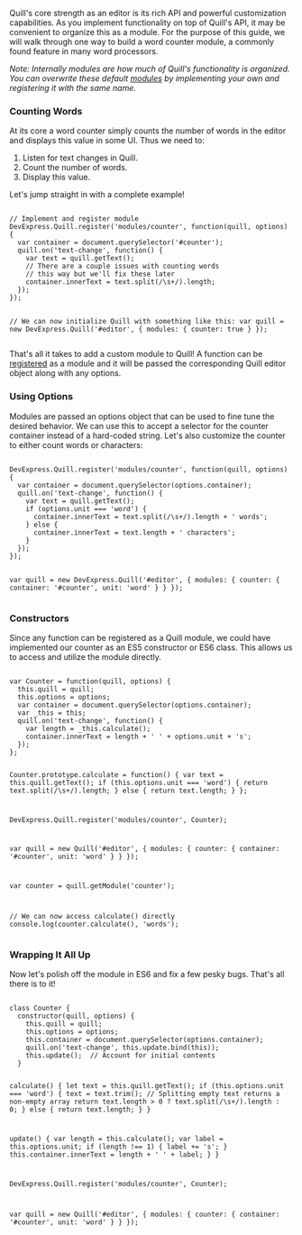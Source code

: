 Quill's core strength as an editor is its rich API and powerful customization capabilities. As you implement functionality on top of Quill's API, it may be convenient to organize this as a module. For the purpose of this guide, we will walk through one way to build a word counter module, a commonly found feature in many word processors.

*Note: Internally modules are how much of Quill's functionality is organized. You can overwrite these default [modules](../modules.md) by implementing your own and registering it with the same name.*

### Counting Words

At its core a word counter simply counts the number of words in the editor and displays this value in some UI. Thus we need to:

1. Listen for text changes in Quill.
1. Count the number of words.
1. Display this value.

Let's jump straight in with a complete example!

<!-- more -->
<div data-height="379" data-theme-id="23269" data-slug-hash="bZkWKA" data-default-tab="js" data-embed-version="2" class="codepen"><pre><code>
// Implement and register module
DevExpress.Quill.register('modules/counter', function(quill, options) {
  var container = document.querySelector('#counter');
  quill.on('text-change', function() {
    var text = quill.getText();
    // There are a couple issues with counting words
    // this way but we'll fix these later
    container.innerText = text.split(/\s+/).length;
  });
});

// We can now initialize Quill with something like this:
var quill = new DevExpress.Quill('#editor', {
  modules: {
    counter: true
  }
});
</code></pre></div>

That's all it takes to add a custom module to Quill! A function can be [registered](../api/extension.md#register) as a module and it will be passed the corresponding Quill editor object along with any options.

### Using Options

Modules are passed an options object that can be used to fine tune the desired behavior. We can use this to accept a selector for the counter container instead of a hard-coded string. Let's also customize the counter to either count words or characters:

<div data-height="430" data-theme-id="23269" data-slug-hash="OXqmEp" data-default-tab="js" data-embed-version="2" class="codepen"><pre><code>
DevExpress.Quill.register('modules/counter', function(quill, options) {
  var container = document.querySelector(options.container);
  quill.on('text-change', function() {
    var text = quill.getText();
    if (options.unit === 'word') {
      container.innerText = text.split(/\s+/).length + ' words';
    } else {
      container.innerText = text.length + ' characters';
    }
  });
});

var quill = new DevExpress.Quill('#editor', {
  modules: {
    counter: {
      container: '#counter',
      unit: 'word'
    }
  }
});
</code></pre></div>

### Constructors

Since any function can be registered as a Quill module, we could have implemented our counter as an ES5 constructor or ES6 class. This allows us to access and utilize the module directly.

<div data-height="688" data-theme-id="23269" data-slug-hash="BzbRVR" data-default-tab="js" data-embed-version="2" class="codepen"><pre><code>
var Counter = function(quill, options) {
  this.quill = quill;
  this.options = options;
  var container = document.querySelector(options.container);
  var _this = this;
  quill.on('text-change', function() {
    var length = _this.calculate();
    container.innerText = length + ' ' + options.unit + 's';
  });
};

Counter.prototype.calculate = function() {
  var text = this.quill.getText();
  if (this.options.unit === 'word') {
    return text.split(/\s+/).length;
  } else {
    return text.length;
  }
};

DevExpress.Quill.register('modules/counter', Counter);

var quill = new Quill('#editor', {
  modules: {
    counter: {
      container: '#counter',
      unit: 'word'
    }
  }
});

var counter = quill.getModule('counter');

// We can now access calculate() directly
console.log(counter.calculate(), 'words');
</code></pre></div>

### Wrapping It All Up

Now let's polish off the module in ES6 and fix a few pesky bugs. That's all there is to it!

<div data-height="772" data-theme-id="23269" data-slug-hash="wWOdXZ" data-default-tab="js" data-embed-version="2" class="codepen"><pre><code>
class Counter {
  constructor(quill, options) {
    this.quill = quill;
    this.options = options;
    this.container = document.querySelector(options.container);
    quill.on('text-change', this.update.bind(this));
    this.update();  // Account for initial contents
  }

  calculate() {
    let text = this.quill.getText();
    if (this.options.unit === 'word') {
      text = text.trim();
      // Splitting empty text returns a non-empty array
      return text.length > 0 ? text.split(/\s+/).length : 0;
    } else {
      return text.length;
    }
  }

  update() {
    var length = this.calculate();
    var label = this.options.unit;
    if (length !== 1) {
      label += 's';
    }
    this.container.innerText = length + ' ' + label;
  }
}

DevExpress.Quill.register('modules/counter', Counter);

var quill = new Quill('#editor', {
  modules: {
    counter: {
      container: '#counter',
      unit: 'word'
    }
  }
});
</code></pre></div>
